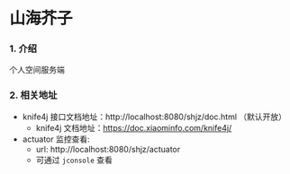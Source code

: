 # 山海芥子
### 1. 介绍

个人空间服务端

### 2. 相关地址

* knife4j 接口文档地址：http://localhost:8080/shjz/doc.html （默认开放）
    * knife4j 文档地址：https://doc.xiaominfo.com/knife4j/
* actuator 监控查看: 
    * url: http://localhost:8080/shjz/actuator
    * 可通过 `jconsole` 查看
    

